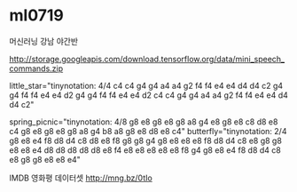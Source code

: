 # ml0719
머신러닝 강남 야간반

http://storage.googleapis.com/download.tensorflow.org/data/mini_speech_commands.zip


little_star="tinynotation: 4/4 c4 c4 g4 g4 a4 a4 g2 f4 f4 e4 e4 d4 d4 c2 g4 g4 f4 f4 e4 e4 d2 g4 g4 f4 f4 e4 e4 d2 c4 c4 g4 g4 a4 a4 g2 f4 f4 e4 e4 d4 d4 c2"

spring_picnic="tinynotation: 4/8 g8 e8 g8 e8 g8 a8 g4 e8 g8 e8 c8 d8 e8 c4 g8 e8 g8 e8 g8 a8 g4 b8 a8 g8 e8 d8 e8 c4"
butterfly="tinynotation: 2/4 g8 e8 e4 f8 d8 d4 c8 d8 e8 f8 g8 g8 g4 g8 e8 e8 e8 f8 d8 d4 c8 e8 g8 g8 e8 e8 e4 d8 d8 d8 d8 d8 e8 f4 e8 e8 e8 e8 e8 f8 g4 g8 e8 e4 f8 d8 d4 c8 e8 g8 g8 e8 e8 e4"

IMDB 영화평 데이터셋
http://mng.bz/0tIo
